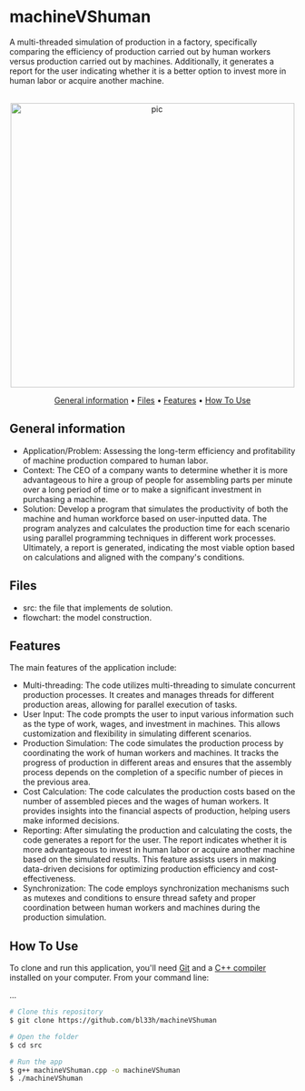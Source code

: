 # machineVShuman
A multi-threaded simulation of production in a factory, specifically comparing the efficiency of production carried out by human workers versus production carried out by machines. Additionally, it generates a report for the user indicating whether it is a better option to invest more in human labor or acquire another machine.

<p align="center">
  <br>
  <img src="https://machinatorium.files.wordpress.com/2013/10/man-vs-machine.gif" alt="pic" width="500">
  <br>
</p>

<p align="center" >
  <a href="#general-information">General information</a> •
  <a href="#Files">Files</a> •
  <a href="#Features">Features</a> •
  <a href="#how-to-use">How To Use</a> 
</p>

## General information
- Application/Problem: Assessing the long-term efficiency and profitability of machine production compared to human labor.
- Context: The CEO of a company wants to determine whether it is more advantageous to hire a group of people for assembling parts per minute over a long period of time or to make a significant investment in purchasing a machine.
- Solution: Develop a program that simulates the productivity of both the machine and human workforce based on user-inputted data. The program analyzes and calculates the production time for each scenario using parallel programming techniques in different work processes. Ultimately, a report is generated, indicating the most viable option based on calculations and aligned with the company's conditions.
## Files

- src: the file that implements de solution.
- flowchart: the model construction.

## Features
The main features of the application include:
- Multi-threading: The code utilizes multi-threading to simulate concurrent production processes. It creates and manages threads for different production areas, allowing for parallel execution of tasks.
- User Input: The code prompts the user to input various information such as the type of work, wages, and investment in machines. This allows customization and flexibility in simulating different scenarios.
- Production Simulation: The code simulates the production process by coordinating the work of human workers and machines. It tracks the progress of production in different areas and ensures that the assembly process depends on the completion of a specific number of pieces in the previous area.
- Cost Calculation: The code calculates the production costs based on the number of assembled pieces and the wages of human workers. It provides insights into the financial aspects of production, helping users make informed decisions.
- Reporting: After simulating the production and calculating the costs, the code generates a report for the user. The report indicates whether it is more advantageous to invest in human labor or acquire another machine based on the simulated results. This feature assists users in making data-driven decisions for optimizing production efficiency and cost-effectiveness.
- Synchronization: The code employs synchronization mechanisms such as mutexes and conditions to ensure thread safety and proper coordination between human workers and machines during the production simulation.

## How To Use
To clone and run this application, you'll need [Git](https://git-scm.com) and a [C++ compiler](https://www.fdi.ucm.es/profesor/luis/fp/devtools/mingw.html) installed on your computer. From your command line:

...
```bash
# Clone this repository
$ git clone https://github.com/bl33h/machineVShuman

# Open the folder
$ cd src

# Run the app
$ g++ machineVShuman.cpp -o machineVShuman
$ ./machineVShuman
```

